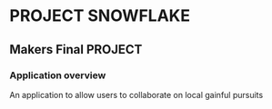 # PROJECT SNOWFLAKE

## Makers Final PROJECT

### Application overview

An application to allow users to collaborate on local gainful pursuits
